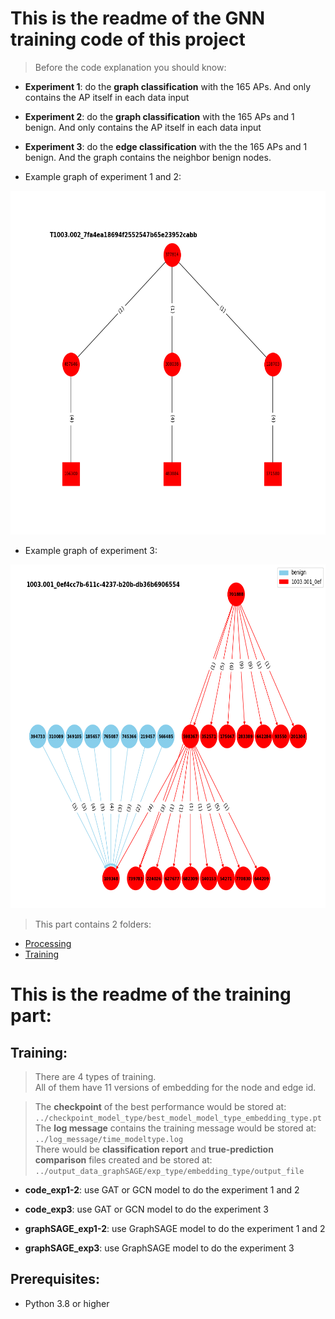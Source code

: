 # This is the readme of the GNN training code of this project  
> Before the code explanation you should know:
- **Experiment 1**: do the **graph classification** with the 165 APs. And only contains the AP itself in each data input
- **Experiment 2**: do the **graph classification** with the 165 APs and 1 benign. And only contains the AP itself in each data input
- **Experiment 3**: do the **edge classification** with the the 165 APs and 1 benign. And the graph contains the neighbor benign nodes.  

- Example graph of experiment 1 and 2:
<img src="https://github.com/Bai1026/Intern-IIS/blob/main/Audit-log_Analysis/Figure/graph_self/T1003.002_7fa4ea18694f2552547b65e23952cabb.png" alt="error pic" width="550" height="550">

- Example graph of experiment 3:  
<img src="https://github.com/Bai1026/Intern-IIS/blob/main/Audit-log_Analysis/Figure/graph_with_benign/1003.001_0ef4cc7b-611c-4237-b20b-db36b6906554.png" alt="error pic" width="550" height="550">

> This part contains 2 folders:
- [Processing](https://github.com/Bai1026/Intern-IIS/tree/main/Audit-log_Analysis/code/GNN/processing)
- [Training](https://github.com/Bai1026/Intern-IIS/tree/main/Audit-log_Analysis/code/GNN/training)

<!-- ## Processing:  
- **change_graph_new.py**: change the original data to the input format of our training.
  - format of the result:  
    ```{"label": 9, "num_nodes": 3, "node_feat": [12, 20, 965], "edge_attr": [9, 7], "edge_index": [[0, 0], [1, 2]]}```
- **change_name_new.py**: change the label accroading to the mapping.txt
- **split.py**: split the training data with the ratio of ```8:1:1```
- **0_Graph_quick_look.ipynb**: make the benign graph with 4 specific versions.
  - 4 version of benign:  
    <img src="https://github.com/Bai1026/Intern-IIS/blob/main/Audit-log_Analysis/Figure/benign_version.png" alt="error pic" width="200" height="200">
    
- **add_embedding.py**: turn the node and edge features from original id to embedding of **Trans family**.
- **add_embedding_secure.ipynb**: turn the node and edge features from original id to embedding of **secureBERT family**.

- **merge.py**: for debugging.
- **check_num_of_files**: for debugging.
- **debug.py**: for debugging.
- **mapping.txt**: record the mapping of the true TTPs with their encoded label(int). -->


# This is the readme of the training part:
## Training:
> There are 4 types of training.  
> All of them have 11 versions of embedding for the node and edge id.  

> The **checkpoint** of the best performance would be stored at: ```../checkpoint_model_type/best_model_model_type_embedding_type.pt```  
> The **log message** contains the training message would be stored at:  
```../log_message/time_modeltype.log```  
> There would be **classification report** and **true-prediction comparison** files created and be stored at: ```../output_data_graphSAGE/exp_type/embedding_type/output_file```  

- **code_exp1-2**: use GAT or GCN model to do the experiment 1 and 2
- **code_exp3**:  use GAT or GCN model to do the experiment 3

- **graphSAGE_exp1-2**: use GraphSAGE model to do the experiment 1 and 2
- **graphSAGE_exp3**: use GraphSAGE model to do the experiment 3


## Prerequisites:
- Python 3.8 or higher
